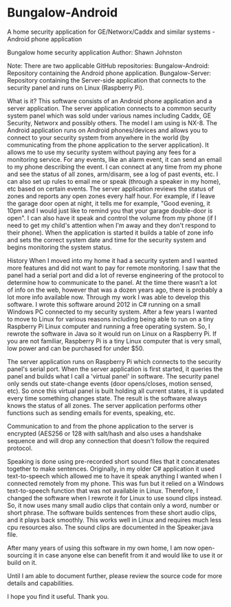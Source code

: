 # Bungalow-Android
A home security application for GE/Networx/Caddx and similar systems - Android phone application

Bungalow home security application
Author: Shawn Johnston

Note: There are two applicable GitHub repositories:
Bungalow-Android: Repository containing the Android phone application.
Bungalow-Server: Repository containing the Server-side application that connects to the security panel and runs on Linux (Raspberry Pi).

What is it?
This software consists of an Android phone application and a server application. The server application connects to a common security system panel which was sold under various names including Caddx, GE Security, Networx and possibly others. The model I am using is NX-8. The Android application runs on Android phones/devices and allows you to connect to your security system from anywhere in the world (by communicating from the phone application to the server application). It allows me to use my security system without paying any fees for a monitoring service. For any events, like an alarm event, it can send an email to my phone describing the event. I can connect at any time from my phone and see the status of all zones, arm/disarm, see a log of past events, etc. I can also set up rules to email me or speak (through a speaker in my home), etc based on certain events. The server application reviews the status of zones and reports any open zones every half hour. For example, if I leave the garage door open at night, it tells me for example, "Good evening, it 10pm and I would just like to remind you that your garage double-door is open". I can also have it speak and control the volume from my phone (if I need to get my child's attention when I'm away and they don't respond to their phone). When the application is started it builds a table of zone info and sets the correct system date and time for the security system and begins monitoring the system status.

History
When I moved into my home it had a security system and I wanted more features and did not want to pay for remote monitoring. I saw that the panel had a serial port and did a lot of reverse engineering of the protocol to determine how to communicate to the panel. At the time there wasn’t a lot of info on the web, however that was a dozen years ago, there is probably a lot more info available now. Through my work I was able to develop this software. 
I wrote this software around 2012 in C# running on a small Windows PC connected to my security system. After a few years I wanted to move to Linux for various reasons including being able to run on a tiny Raspberry Pi Linux computer and running a free operating system. So, I rewrote the software in Java so it would run on Linux on a Raspberry Pi. If you are not familiar, Raspberry Pi is a tiny Linux computer that is very small, low power and can be purchased for under $50.

The server application runs on Raspberry Pi which connects to the security panel's serial port. When the server application is first started, it queries the panel and builds what I call a 'virtual panel' in software. The security panel only sends out state-change events (door opens/closes, motion sensed, etc). So once this virtual panel is built holding all current states, it is updated every time something changes state. The result is the software always knows the status of all zones. The server application performs other functions such as sending emails for events, speaking, etc.

Communication to and from the phone application to the server is encrypted (AES256 or 128 with salt/hash and also uses a handshake sequence and will drop any connection that doesn't follow the required protocol. 

Speaking is done using pre-recorded short sound files that it concatenates together to make sentences. Originally, in my older C# application it used text-to-speech which allowed me to have it speak anything I wanted when I connected remotely from my phone. This was fun but it relied on a Windows text-to-speech function that was not available in Linux. Therefore, I changed the software when I rewrote it for Linux to use sound clips instead. So, it now uses many small audio clips that contain only a word, number or short phrase. The software builds sentences from these short audio clips, and it plays back smoothly. This works well in Linux and requires much less cpu resources also. The sound clips are documented in the Speaker.java file. 

After many years of using this software in my own home, I am now open-sourcing it in case anyone else can benefit from it and would like to use it or build on it.

Until I am able to document further, please review the source code for more details and capabilities.

I hope you find it useful. Thank you.
